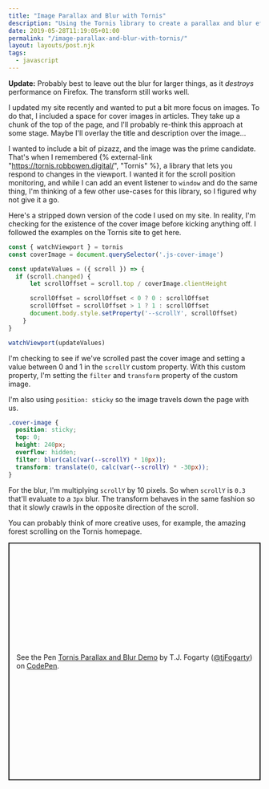 ```yaml
---
title: "Image Parallax and Blur with Tornis"
description: "Using the Tornis library to create a parallax and blur effect on a cover image while scrolling."
date: 2019-05-28T11:19:05+01:00
permalink: "/image-parallax-and-blur-with-tornis/"
layout: layouts/post.njk
tags:
  - javascript
---
```


**Update:** Probably best to leave out the blur for larger things, as it _destroys_ performance on Firefox. The transform still works well.

I updated my site recently and wanted to put a bit more focus on images. To do that, I included a space for cover images in articles. They take up a chunk of the top of the page, and I'll probably re-think this approach at some stage. Maybe I'll overlay the title and description over the image...

I wanted to include a bit of pizazz, and the image was the prime candidate. That's when I remembered {% external-link "https://tornis.robbowen.digital/", "Tornis" %}, a library that lets you respond to changes in the viewport. I wanted it for the scroll position monitoring, and while I can add an event listener to `window` and do the same thing, I'm thinking of a few other use-cases for this library, so I figured why not give it a go.

Here's a stripped down version of the code I used on my site. In reality, I'm checking for the existence of the cover image before kicking anything off. I followed the examples on the Tornis site to get here.

``` js
const { watchViewport } = tornis
const coverImage = document.querySelector('.js-cover-image')

const updateValues = ({ scroll }) => {
  if (scroll.changed) {
      let scrollOffset = scroll.top / coverImage.clientHeight

      scrollOffset = scrollOffset < 0 ? 0 : scrollOffset
      scrollOffset = scrollOffset > 1 ? 1 : scrollOffset
      document.body.style.setProperty('--scrollY', scrollOffset)
    }
}

watchViewport(updateValues)
```

I'm checking to see if we've scrolled past the cover image and setting a value between 0 and 1 in the `scrollY` custom property. With this custom property, I'm setting the `filter` and `transform` property of the custom image.

I'm also using `position: sticky` so the image travels down the page with us.

``` css
.cover-image {
  position: sticky;
  top: 0;
  height: 240px;
  overflow: hidden;
  filter: blur(calc(var(--scrollY) * 10px));
  transform: translate(0, calc(var(--scrollY) * -30px));
}
```

For the blur, I'm multiplying `scrollY` by 10 pixels. So when `scrollY` is `0.3` that'll evaluate to a `3px` blur. The transform behaves in the same fashion so that it slowly crawls in the opposite direction of the scroll.

You can probably think of more creative uses, for example, the amazing forest scrolling on the Tornis homepage.

<p class="codepen" data-height="474" data-theme-id="dark" data-default-tab="result" data-user="tjFogarty" data-slug-hash="qGyqwa" style="height: 474px; box-sizing: border-box; display: flex; align-items: center; justify-content: center; border: 2px solid; margin: 1em 0; padding: 1em;" data-pen-title="Tornis Parallax and Blur Demo">
  <span>See the Pen <a href="https://codepen.io/tjFogarty/pen/qGyqwa/">
  Tornis Parallax and Blur Demo</a> by T.J. Fogarty (<a href="https://codepen.io/tjFogarty">@tjFogarty</a>)
  on <a href="https://codepen.io">CodePen</a>.</span>
</p>
<script async src="https://static.codepen.io/assets/embed/ei.js"></script>
